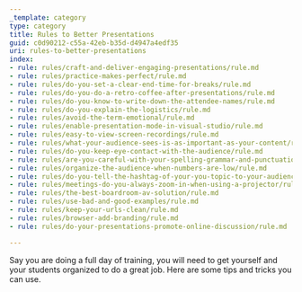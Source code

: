 ```yaml
---
_template: category
type: category
title: Rules to Better Presentations
guid: c0d90212-c55a-42eb-b35d-d4947a4edf35
uri: rules-to-better-presentations
index:
- rule: rules/craft-and-deliver-engaging-presentations/rule.md
- rule: rules/practice-makes-perfect/rule.md
- rule: rules/do-you-set-a-clear-end-time-for-breaks/rule.md
- rule: rules/do-you-do-a-retro-coffee-after-presentations/rule.md
- rule: rules/do-you-know-to-write-down-the-attendee-names/rule.md
- rule: rules/do-you-explain-the-logistics/rule.md
- rule: rules/avoid-the-term-emotional/rule.md
- rule: rules/enable-presentation-mode-in-visual-studio/rule.md
- rule: rules/easy-to-view-screen-recordings/rule.md
- rule: rules/what-your-audience-sees-is-as-important-as-your-content/rule.md
- rule: rules/do-you-keep-eye-contact-with-the-audience/rule.md
- rule: rules/are-you-careful-with-your-spelling-grammar-and-punctuation/rule.md
- rule: rules/organize-the-audience-when-numbers-are-low/rule.md
- rule: rules/do-you-tell-the-hashtag-of-your-you-topic-to-your-audience/rule.md
- rule: rules/meetings-do-you-always-zoom-in-when-using-a-projector/rule.md
- rule: rules/the-best-boardroom-av-solution/rule.md
- rule: rules/use-bad-and-good-examples/rule.md
- rule: rules/keep-your-urls-clean/rule.md
- rule: rules/browser-add-branding/rule.md
- rule: rules/do-your-presentations-promote-online-discussion/rule.md

---
```

Say you are doing a full day of training, you will need to get yourself and your students organized to do a great job.
 Here are some tips and tricks you can use.
